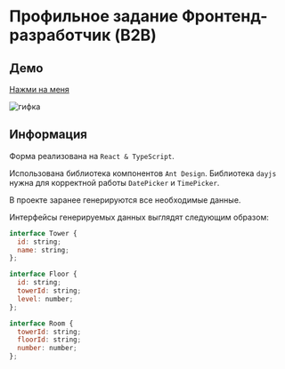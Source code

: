 # Профильное задание Фронтенд-разработчик (B2B)

## Демо

[Нажми на меня](https://vkb2b.vercel.app/)

![гифка](https://github.com/mrmar99/vkb2b/blob/main/demo.gif)

## Информация

Форма реализована на `React & TypeScript`.

Использована библиотека компонентов `Ant Design`.
Библиотека `dayjs` нужна для корректной работы `DatePicker` и `TimePicker`.

В проекте заранее генерируются все необходимые данные. 

Интерфейсы генерируемых данных выглядят следующим образом:

```js
interface Tower {
  id: string;
  name: string;
};

interface Floor {
  id: string;
  towerId: string;
  level: number;
};

interface Room {
  towerId: string;
  floorId: string;
  number: number;
};
```